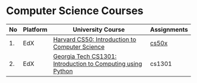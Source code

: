 # Computer Science Courses



No            | Platform      | University Course | Assignments
------------- | ------------- | ----------------- |------
1. | EdX | [Harvard CS50: Introduction to Computer Science](https://www.edx.org/course/introduction-computer-science-harvardx-cs50x) | [cs50x](/cs50x)
2. | EdX | [Georgia Tech CS1301: Introduction to Computing using Python](https://www.edx.org/course/introduction-computing-using-python-gtx-cs1301x) | cs1301
